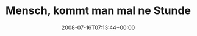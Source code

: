 ---
retweeted: false
source: <a href="http://twitter.com" rel="nofollow">Twitter Web Client</a>
entities:
  hashtags:
  - text: feuerwehr
    indices:
    - '94'
    - '104'
  - text: polizei
    indices:
    - '105'
    - '113'
  - text: tatütata
    indices:
    - '114'
    - '123'
  symbols: []
  user_mentions: []
  urls: []
display_text_range:
- '0'
- '123'
favorite_count: '0'
id_str: '859779151'
truncated: false
retweet_count: '0'
id: '859779151'
created_at: Wed Jul 16 07:13:44 +0000 2008
favorited: false
full_text: 'Mensch, kommt man mal ne Stunde später ins Büro, brennt vor der Türe gleich
  ein Linienbus ab. #feuerwehr #polizei #tatütata'
lang: de
tags:
- feuerwehr
- polizei
- tatütata
- pesos:twitter
date: '2008-07-16T07:13:44+00:00'
src: https://twitter.com/bascht/status/859779151
original_url: https://twitter.com/bascht/status/859779151
type: twitter_tweet
text: 'Mensch, kommt man mal ne Stunde später ins Büro, brennt vor der Türe gleich
  ein Linienbus ab. #feuerwehr #polizei #tatütata'
title: Mensch, kommt man mal ne Stunde

---
